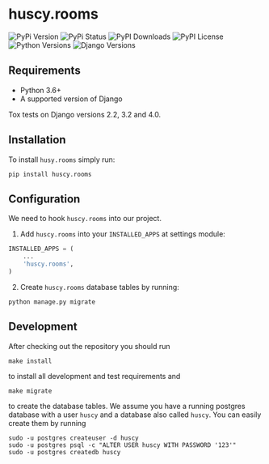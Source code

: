 huscy.rooms
======

![PyPi Version](https://img.shields.io/pypi/v/huscy-rooms.svg)
![PyPi Status](https://img.shields.io/pypi/status/huscy-rooms)
![PyPI Downloads](https://img.shields.io/pypi/dm/huscy-rooms)
![PyPI License](https://img.shields.io/pypi/l/huscy-rooms?color=yellow)
![Python Versions](https://img.shields.io/pypi/pyversions/huscy-rooms.svg)
![Django Versions](https://img.shields.io/pypi/djversions/huscy-rooms)



Requirements
------

- Python 3.6+
- A supported version of Django

Tox tests on Django versions 2.2, 3.2 and 4.0.



Installation
------

To install `husy.rooms` simply run:
```
pip install huscy.rooms
```


Configuration
------

We need to hook `huscy.rooms` into our project.

1. Add `huscy.rooms` into your `INSTALLED_APPS` at settings module:

```python
INSTALLED_APPS = (
	...
	'huscy.rooms',
)
```

2. Create `huscy.rooms` database tables by running:

```
python manage.py migrate
```


Development
------

After checking out the repository you should run

```
make install
```

to install all development and test requirements and

```
make migrate
```

to create the database tables.
We assume you have a running postgres database with a user `huscy` and a database also called `huscy`.
You can easily create them by running

```
sudo -u postgres createuser -d huscy
sudo -u postgres psql -c "ALTER USER huscy WITH PASSWORD '123'"
sudo -u postgres createdb huscy
```
